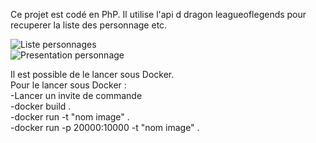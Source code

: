 Ce projet est codé en PhP. Il utilise l'api d dragon leagueoflegends pour recuperer la liste des personnage etc. 

![Liste personnages](https://raw.githubusercontent.com/kidax/Projet-site-League-of-legends/master/Content/image/liste_personnages.png?token=ALIXSQM3IH2L4UA5MQYSYYLBRJSBI)  
![Presentation personnage](https://raw.githubusercontent.com/kidax/Projet-site-League-of-legends/master/Content/image/presentation_personnage.png?token=ALIXSQJ5LIKY4ZO7UQD6GG3BRJSC4)  

Il est possible de le lancer sous Docker.  
Pour le lancer sous Docker :  
    -Lancer un invite de commande  
    -docker build .  
    -docker run -t "nom image" .  
    -docker run -p 20000:10000 -t "nom image" .  

